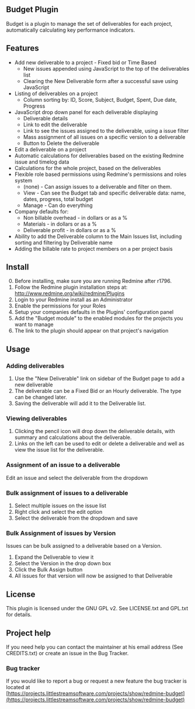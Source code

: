 ## Budget Plugin

Budget is a plugin to manage the set of deliverables for each project, automatically calculating key performance indicators.

## Features

* Add new deliverable to a project - Fixed bid or Time Based
  * New issues appended using JavaScript to the top of the deliverables list
  * Clearing the New Deliverable form after a successful save using JavaScript
* Listing of deliverables on a project
  * Column sorting by: ID, Score, Subject, Budget, Spent, Due date, Progress
* JavaScript drop down panel for each deliverable displaying
  * Deliverable details
  * Link to edit the deliverable
  * Link to see the issues assigned to the deliverable, using a issue filter
  * Mass assignment of all issues on a specific version to a deliverable
  * Button to Delete the deliverable
* Edit a deliverable on a project
* Automatic calculations for deliverables based on the existing Redmine issue and timelog data
* Calculations for the whole project, based on the deliverables
* Flexible role based permissions using Redmine's permissions and roles system
  * (none) - Can assign issues to a deliverable and filter on them. 
  * View - Can see the Budget tab and specific deliverable data: name, dates, progress, total budget 
  * Manage - Can do everything 
* Company defaults for:
  * Non billable overhead - in dollars or as a %
  * Materials - in dollars or as a %
  * Deliverable profit - in dollars or as a %
* Ability to add the Deliverable column to the Main Issues list, including sorting and filtering by Deliverable name
* Adding the billable rate to project members on a per project basis

## Install

0. Before installing, make sure you are running Redmine after r1796.
1. Follow the Redmine plugin installation steps at: http://www.redmine.org/wiki/redmine/Plugins
2. Login to your Redmine install as an Administrator
3. Enable the permissions for your Roles
4. Setup your companies defaults in the Plugins' configuration panel
5. Add the "Budget module" to the enabled modules for the projects you want to manage
6. The link to the plugin should appear on that project's navigation

## Usage

### Adding deliverables

1. Use the "New Deliverable" link on sidebar of the Budget page to add a new deliverable
2. The deliverable can be a Fixed Bid or an Hourly deliverable.  The type can be changed later.
3. Saving the deliverable will add it to the Deliverable list.

### Viewing deliverables

1. Clicking the pencil icon will drop down the deliverable details, with summary and calculations about the deliverable.
2. Links on the left can be used to edit or delete a deliverable and well as view the issue list for the deliverable.

### Assignment of an issue to a deliverable

Edit an issue and select the deliverable from the dropdown

### Bulk assignment of issues to a deliverable

1. Select multiple issues on the issue list
2. Right click and select the edit option
3. Select the deliverable from the dropdown and save

### Bulk Assignment of issues by Version

Issues can be bulk assigned to a deliverable based on a Version.

1. Expand the Deliverable to view it
2. Select the Version in the drop down box
3. Click the Bulk Assign button
4. All issues for that version will now be assigned to that Deliverable

## License

This plugin is licensed under the GNU GPL v2.  See LICENSE.txt and GPL.txt for details.

## Project help

If you need help you can contact the maintainer at his email address (See CREDITS.txt) or create an issue in the Bug Tracker.

### Bug tracker

If you would like to report a bug or request a new feature the bug tracker is located at [https://projects.littlestreamsoftware.com/projects/show/redmine-budget](https://projects.littlestreamsoftware.com/projects/show/redmine-budget)


